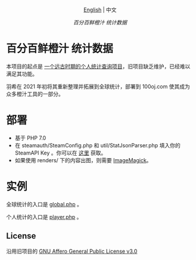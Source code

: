 <p align="center">
    <br> <a href="README.md">English</a> | 中文
</p>
<p align="center">
    <em>百分百鲜橙汁 统计数据</em>
</p>

# 百分百鲜橙汁 统计数据
本项目的起点是 [一个远古时期的个人统计查询项目](https://gitlab.com/gabuch2/orange-juice-stats)，旧项目缺乏维护，已经难以满足其功能。

羽希在 2021 年初将其重新整理并拓展到全球统计，部署到 100oj.com 使其成为众多橙汁工具的一部分。

# 部署

* 基于 PHP 7.0
* 在 steamauth/SteamConfig.php 和 util/StatJsonParser.php 填入你的 SteamAPI Key 。你可以在 [这里](https://steamcommunity.com/dev) 获取。
* 如果使用 renders/ 下的内容出图，则需要 [ImageMagick](https://www.php.net/manual/en/book.imagick.php)。

# 实例

全球统计的入口是 [global.php](https://interface.100oj.com/stat/global.php) 。

个人统计的入口是 [player.php](https://interface.100oj.com/stat/player.php) 。

## License
沿用旧项目的 [GNU Affero General Public License v3.0](https://www.gnu.org/licenses/agpl-3.0.en.html)